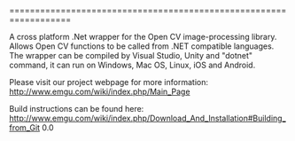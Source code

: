 ==================================================================

A cross platform .Net wrapper for the Open CV image-processing library. Allows Open CV functions to be called from .NET compatible languages. The wrapper can be compiled by Visual Studio, Unity and "dotnet" command, it can run on Windows, Mac OS, Linux, iOS and Android.

Please visit our project webpage for more information:
http://www.emgu.com/wiki/index.php/Main_Page

Build instructions can be found here:
http://www.emgu.com/wiki/index.php/Download_And_Installation#Building_from_Git
0.0
